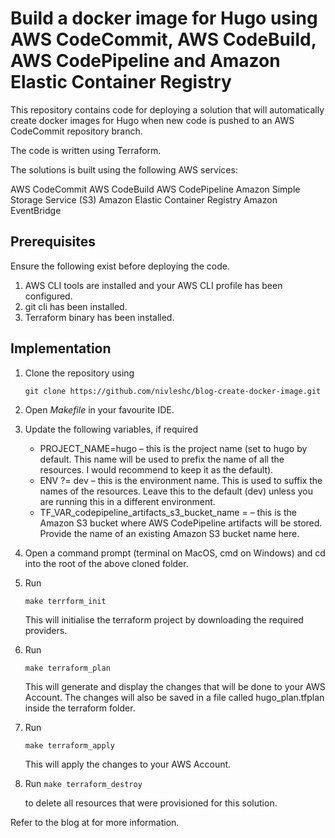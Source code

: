 # Build a docker image for Hugo using AWS CodeCommit, AWS CodeBuild, AWS CodePipeline and Amazon Elastic Container Registry
This repository contains code for deploying a solution that will automatically create docker images for Hugo when new code is pushed to an AWS CodeCommit repository branch. 

The code is written using Terraform.

The solutions is built using the following AWS services:

AWS CodeCommit
AWS CodeBuild
AWS CodePipeline
Amazon Simple Storage Service (S3)
Amazon Elastic Container Registry
Amazon EventBridge

## Prerequisites
Ensure the following exist before deploying the code.
1. AWS CLI tools are installed and your AWS CLI profile has been configured.
2. git cli has been installed.
3. Terraform binary has been installed.
## Implementation
1. Clone the repository using 

    `git clone https://github.com/nivleshc/blog-create-docker-image.git` 

2. Open *Makefile* in your favourite IDE.
3. Update the following variables, if required 
    - PROJECT_NAME=hugo – this is the project name (set to hugo by default. This name will be used to prefix the name of all the resources. I would recommend to keep it as the default).
    - ENV ?= dev – this is the environment name. This is used to suffix the names of the resources. Leave this to the default (dev) unless you are running this in a different environment.
    - TF_VAR_codepipeline_artifacts_s3_bucket_name = <yours3bucketname> – this is the Amazon S3 bucket where AWS CodePipeline artifacts will be stored. Provide the name of an existing Amazon S3 bucket name here.
4. Open a command prompt (terminal on MacOS, cmd on Windows) and cd into the root of the above cloned folder.
5. Run 
    
    `make terrform_init` 

    This will initialise the terraform project by downloading the required providers.
6. Run 

   `make terraform_plan` 

    This will generate and display the changes that will be done to your AWS Account. The changes will also be saved in a file called hugo_plan.tfplan inside the terraform folder.

7. Run 

    `make terraform_apply`
    
    This will apply the changes to your AWS Account.

8. Run
    `make terraform_destroy`

    to delete all resources that were provisioned for this solution.

    
Refer to the blog at <workdpress link> for more information.
